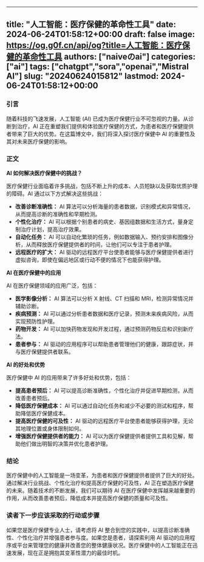 
---
title: "人工智能：医疗保健的革命性工具"
date: 2024-06-24T01:58:12+00:00
draft: false
image: https://og.g0f.cn/api/og?title=人工智能：医疗保健的革命性工具
authors: ["naiveのai"]
categories: ["ai"]
tags: ["chatgpt","sora","openai","Mistral AI"]
slug: "20240624015812"
lastmod: 2024-06-24T01:58:12+00:00
---
### 引言

随着科技的飞速发展，人工智能 (AI) 已成为医疗保健行业不可忽视的力量。从诊断到治疗，AI 正在重塑我们提供和体验医疗保健的方式，为患者和医疗保健提供者带来了巨大的优势。在这篇博文中，我们将深入探讨医疗保健中 AI 的重要性及其对未来医疗保健的影响。

### 正文

**AI 如何解决医疗保健中的挑战？**

医疗保健行业面临着许多挑战，包括不断上升的成本、人员短缺以及获取优质护理的障碍。AI 通过以下方式解决这些挑战：

* **改善诊断准确性：** AI 算法可以分析海量的患者数据，识别模式和异常情况，从而提高诊断的准确性和早期检测。
* **个性化治疗：** AI 可以根据个别患者的病史、基因组数据和生活方式，量身定制治疗计划，提高治疗效果。
* **自动化任务：** AI 可以自动化繁琐的任务，例如数据输入、预约安排和图像分析，从而释放医疗保健提供者的时间，让他们可以专注于患者护理。
* **远程医疗的扩大：** AI 驱动的远程医疗平台使患者能够与医疗保健提供者进行虚拟咨询，即使在偏远地区或行动不便的情况下也能获得护理。

**AI 在医疗保健中的应用**

AI 在医疗保健领域的应用广泛，包括：

* **医学影像分析：** AI 算法可以分析 X 射线、CT 扫描和 MRI，检测异常情况并辅助诊断。
* **疾病预测：** AI 可以通过分析患者数据和医疗记录，预测未来疾病风险，从而实现预防性护理。
* **药物开发：** AI 可以加快药物发现和开发过程，通过预测药物反应和识别新疗法。
* **患者参与：** AI 驱动的应用程序可以帮助患者管理他们的健康，跟踪症状，并与医疗保健提供者联系。

**AI 的好处和优势**

医疗保健中 AI 的应用带来了许多好处和优势，包括：

* **提高患者预后：** AI 可以提高诊断准确性，个性化治疗并促进早期检测，从而改善患者预后。
* **降低医疗保健成本：** AI 可以通过自动化任务和减少不必要的测试和程序，帮助降低医疗保健成本。
* **提高医疗保健的可及性：** AI 驱动的远程医疗平台使患者能够获得护理，无论其地理位置或身体限制如何。
* **增强医疗保健提供者的能力：** AI 可以为医疗保健提供者提供工具和见解，帮助他们做出明智的决策并优化患者护理。

### 结论

医疗保健中的人工智能是一场变革，为患者和医疗保健提供者提供了巨大的好处。通过解决行业挑战、个性化治疗和提高医疗保健的可及性，AI 正在塑造医疗保健的未来。随着技术的不断发展，我们可以期待 AI 在医疗保健中发挥越来越重要的作用，从而改善患者预后，降低成本并提高医疗保健的质量和可及性。

### 读者下一步应该采取的行动或步骤

如果您是医疗保健专业人士，请考虑将 AI 整合到您的实践中，以提高诊断准确性、个性化治疗并增强患者参与度。如果您是患者，请探索利用 AI 驱动的应用程序或平台来管理您的健康并改善您的整体健康状况。医疗保健中的人工智能正在迅速发展，现在正是拥抱其变革性潜力的最佳时机。